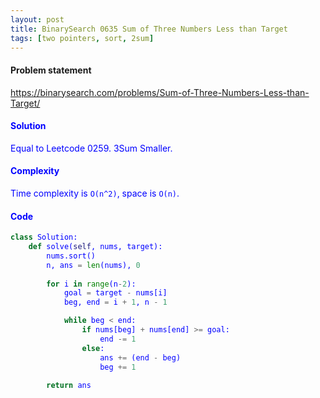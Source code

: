 ```yaml
---
layout: post
title: BinarySearch 0635 Sum of Three Numbers Less than Target
tags: [two pointers, sort, 2sum]
---
```


#### Problem statement

<a href="https://binarysearch.com/problems/Sum-of-Three-Numbers-Less-than-Target/"> <font color = blue>https://binarysearch.com/problems/Sum-of-Three-Numbers-Less-than-Target/

#### Solution
Equal to Leetcode 0259. 3Sum Smaller.

#### Complexity
Time complexity is `O(n^2)`, space is `O(n)`.

#### Code
```python
class Solution:
    def solve(self, nums, target):
        nums.sort()
        n, ans = len(nums), 0
        
        for i in range(n-2):
            goal = target - nums[i]
            beg, end = i + 1, n - 1

            while beg < end:
                if nums[beg] + nums[end] >= goal:
                    end -= 1
                else: 
                    ans += (end - beg)
                    beg += 1
                
        return ans
```
